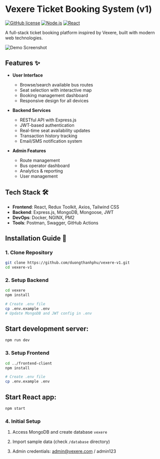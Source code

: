 # Vexere Ticket Booking System (v1)

[![GitHub license](https://img.shields.io/badge/license-MIT-blue.svg)](https://github.com/duongthanhphu/vexere-v1/blob/main/LICENSE)
[![Node.js](https://img.shields.io/badge/Node.js-18.x-green.svg)](https://nodejs.org/)
[![React](https://img.shields.io/badge/React-18.x-blue.svg)](https://reactjs.org/)

A full-stack ticket booking platform inspired by Vexere, built with modern web technologies.

![Demo Screenshot](./screenshot.png) <!-- Add actual screenshot path later -->

## Features ✨
- **User Interface**
  - Browse/search available bus routes
  - Seat selection with interactive map
  - Booking management dashboard
  - Responsive design for all devices

- **Backend Services**
  - RESTful API with Express.js
  - JWT-based authentication
  - Real-time seat availability updates
  - Transaction history tracking
  - Email/SMS notification system

- **Admin Features**
  - Route management
  - Bus operator dashboard
  - Analytics & reporting
  - User management

## Tech Stack 🛠️
- **Frontend**: React, Redux Toolkit, Axios, Tailwind CSS
- **Backend**: Express.js, MongoDB, Mongoose, JWT
- **DevOps**: Docker, NGINX, PM2
- **Tools**: Postman, Swagger, GitHub Actions

## Installation Guide 🚀

### 1. Clone Repository
```bash
git clone https://github.com/duongthanhphu/vexere-v1.git
cd vexere-v1
```

### 2. Setup Backend
```bash
cd vexere
npm install

# Create .env file
cp .env.example .env
# Update MongoDB and JWT config in .env
```


## Start development server:
```bash
npm run dev
```

### 3. Setup Frontend
```bash
cd ../frontend-client
npm install

# Create .env file
cp .env.example .env
```
## Start React app:
```bash
npm start
```
### 4. Initial Setup

1.  Access MongoDB and create database `vexere`
    
2.  Import sample data (check `/database` directory)
    
3.  Admin credentials: [admin@vexere.com](mailto:admin@vexere.com) / admin123
